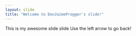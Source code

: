 ```yaml
---
layout: slide
title: "Welcome to DonJaimeProgger's slide!"
---
```

This is my awesome slide slide
Use the left arrow to go back!
